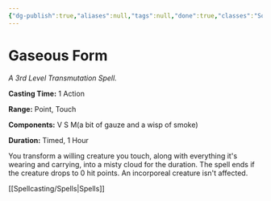 ```yaml
---
{"dg-publish":true,"aliases":null,"tags":null,"done":true,"classes":"Sorcerer, Warlock, Wizard,","spellLevel":3,"school":"Transmutation","source":"PHB","permalink":"/spells/gaseous-form/","dgHomeLink":false,"dgPassFrontmatter":true}
---
```


# Gaseous Form
*A 3rd Level Transmutation Spell.*

**Casting Time:** 1 Action

**Range:** Point, Touch

**Components:** V S M(a bit of gauze and a wisp of smoke)

**Duration:** Timed, 1 Hour

You transform a willing creature you touch, along with everything it's wearing and carrying, into a misty cloud for the duration. The spell ends if the creature drops to 0 hit points. An incorporeal creature isn't affected.

[[Spellcasting/Spells|Spells]]